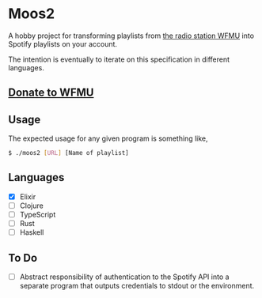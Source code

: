 # Moos2

A hobby project for transforming playlists from [the radio station WFMU](https://wfmu.org/playlists/) into Spotify playlists on your account.

The intention is eventually to iterate on this specification in different languages.

## [Donate to WFMU](https://pledge.wfmu.org/donate)

## Usage

The expected usage for any given program is something like,

```sh
$ ./moos2 [URL] [Name of playlist]
```

## Languages

- [X] Elixir
- [ ] Clojure
- [ ] TypeScript
- [ ] Rust
- [ ] Haskell

## To Do

- [ ] Abstract responsibility of authentication to the Spotify API into a separate program that outputs credentials to stdout or the environment.
